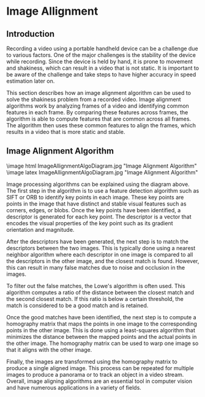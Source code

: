 # Image Allignment

## Introduction

Recording a video using a portable handheld device can be a challenge due to various factors. One of the major challenges is the stability of the device while recording. Since the device is held by hand, it is prone to movement and shakiness, which can result in a video that is not static. It is important to be aware of the challenge and take steps to have higher accuracy in speed estimation later on.

This section describes how an image alignment algorithm can be used to solve the shakiness problem from a recorded video. Image alignment algorithms work by analyzing frames of a video and identifying common features in each frame. By comparing these features across frames, the algorithm is able to compute features that are common across all frames. The algorithm then uses these common features to align the frames, which results in a video that is more static and stable.

## Image Alignment Algorithm

\image html ImageAllignmentAlgoDiagram.jpg "Image Alignment Algorithm"
\image latex ImageAllignmentAlgoDiagram.jpg "Image Alignment Algorithm"

Image processing algorithms can be explained using the diagram above. The first step in the algorithm is to use a feature detection algorithm such as SIFT or ORB to identify key points in each image. These key points are points in the image that have distinct and stable visual features such as corners, edges, or blobs. Once the key points have been identified, a descriptor is generated for each key point. The descriptor is a vector that encodes the visual properties of the key point such as its gradient orientation and magnitude.

After the descriptors have been generated, the next step is to match the descriptors between the two images. This is typically done using a nearest neighbor algorithm where each descriptor in one image is compared to all the descriptors in the other image, and the closest match is found. However, this can result in many false matches due to noise and occlusion in the images.

To filter out the false matches, the Lowe's algorithm is often used. This algorithm computes a ratio of the distance between the closest match and the second closest match. If this ratio is below a certain threshold, the match is considered to be a good match and is retained.

Once the good matches have been identified, the next step is to compute a homography matrix that maps the points in one image to the corresponding points in the other image. This is done using a least-squares algorithm that minimizes the distance between the mapped points and the actual points in the other image. The homography matrix can be used to warp one image so that it aligns with the other image.

Finally, the images are transformed using the homography matrix to produce a single aligned image. This process can be repeated for multiple images to produce a panorama or to track an object in a video stream. Overall, image aligning algorithms are an essential tool in computer vision and have numerous applications in a variety of fields.
